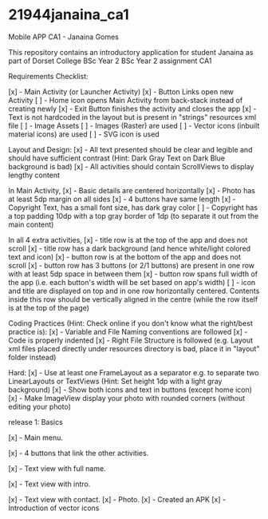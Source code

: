 # 21944janaina_ca1
Mobile APP CA1 - Janaina Gomes


This repository contains an introductory application for student Janaina as part of Dorset College BSc Year 2 BSc Year 2 assignment CA1

Requirements Checklist:


[x] - Main Activity (or Launcher Activity)
[x] - Button Links open new Activity
[ ] - Home icon opens Main Activity from back-stack instead of creating newly
[x] - Exit Button finishes the activity and closes the app
[x] - Text is not hardcoded in the layout but is present in "strings" resources xml file
[ ] - Image Assets
[ ] - Images (Raster) are used
[ ] - Vector icons (inbuilt material icons) are used
[ ] - SVG icon is used

Layout and Design:
[x] - All text presented should be clear and legible and should have sufficient contrast (Hint: Dark Gray Text on Dark Blue background is bad)
[x] - All activities should contain ScrollViews to display lengthy content

In Main Activity, 
[x] - Basic details are centered horizontally
[x] - Photo has at least 5dp margin on all sides
[x] - 4 buttons have same length
[x] - Copyright Text, has a small font size, has dark gray color
[ ] - Copyright has a top padding 10dp with a top gray border of 1dp (to separate it out from the main content)

In all 4 extra activities, 
[x] - title row is at the top of the app and does not scroll
[x] - title row has a dark background (and hence white/light colored text and icon)
[x] - button row is at the bottom of the app and does not scroll
[x] - button row has 3 buttons (or 2/1 buttons) are present in one row with at least 5dp space in between them
[x] - button row spans full width of the app (i.e. each button's width will be set based on app's width)
[ ] - icon and title are displayed on top and in one row horizontally centered. Contents inside this row should be vertically aligned in the centre (while the row itself is at the top of the page)

Coding Practices (Hint: Check online if you don't know what the right/best practice is):
[x] - Variable and File Naming conventions are followed
[x] - Code is properly indented
[x] - Right File Structure is followed (e.g. Layout xml files placed directly under resources directory is bad, place it in "layout" folder instead)

Hard:
[x] - Use at least one FrameLayout as a separator e.g. to separate two LinearLayouts or TextViews (Hint: Set height 1dp with a light gray background)
[x] - Show both icons and text in buttons (except home icon)
[x] - Make ImageView display your photo with rounded corners (without editing your photo)


release 1: Basics

[x] - Main menu. 

[x] - 4 buttons that link the other activities. 

[x] - Text view with full name. 

[x] - Text view with intro.

[x] - Text view with contact.
[x] - Photo. 
[x] - Created an APK
[x] - Introduction of vector icons
